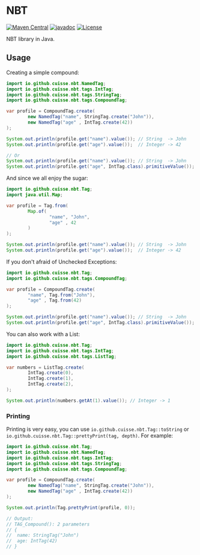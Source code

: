 # NBT 
[![Maven Central](https://img.shields.io/maven-central/v/io.github.cuisse/nbt.svg?label=Maven%20Central)](https://central.sonatype.com/artifact/io.github.cuisse/nbt)
[![javadoc](https://javadoc.io/badge2/io.github.cuisse/nbt/javadoc.svg)](https://javadoc.io/doc/io.github.cuisse/nbt)
[![License](https://img.shields.io/badge/license-MIT-blue.svg)](https://opensource.org/licenses/MIT)

NBT library in Java.

## Usage
Creating a simple compound:
```java
import io.github.cuisse.nbt.NamedTag;
import io.github.cuisse.nbt.tags.IntTag;
import io.github.cuisse.nbt.tags.StringTag;
import io.github.cuisse.nbt.tags.CompoundTag;

var profile = CompoundTag.create(
        new NamedTag("name", StringTag.create("John")),
        new NamedTag("age" , IntTag.create(42))
);

System.out.println(profile.get("name").value()); // String  -> John
System.out.println(profile.get("age").value());  // Integer -> 42

// Or
System.out.println(profile.get("name").value()); // String  -> John
System.out.println(profile.get("age", IntTag.class).primitiveValue()); // int -> 42
```

And since we all enjoy the sugar:
```java
import io.github.cuisse.nbt.Tag;
import java.util.Map;

var profile = Tag.from(
        Map.of(
                "name", "John",
                "age" , 42
        )
);

System.out.println(profile.get("name").value()); // String  -> John
System.out.println(profile.get("age").value());  // Integer -> 42
```

If you don't afraid of Unchecked Exceptions:
```java
import io.github.cuisse.nbt.Tag;
import io.github.cuisse.nbt.tags.CompoundTag;

var profile = CompoundTag.create(
        "name", Tag.from("John"),
        "age" , Tag.from(42)
);

System.out.println(profile.get("name").value()); // String  -> John
System.out.println(profile.get("age", IntTag.class).primitiveValue()); // int -> 42
```

You can also work with a List:
```java
import io.github.cuisse.nbt.Tag;
import io.github.cuisse.nbt.tags.IntTag;
import io.github.cuisse.nbt.tags.ListTag;

var numbers = ListTag.create(
        IntTag.create(0),
        IntTag.create(1),
        IntTag.create(2),
);

System.out.println(numbers.getAt(1).value()); // Integer -> 1
```

### Printing
Printing is very easy, you can use ```io.github.cuisse.nbt.Tag::toString``` or ```io.github.cuisse.nbt.Tag::prettyPrint(tag, depth)```. For example:

```java
import io.github.cuisse.nbt.Tag;
import io.github.cuisse.nbt.NamedTag;
import io.github.cuisse.nbt.tags.IntTag;
import io.github.cuisse.nbt.tags.StringTag;
import io.github.cuisse.nbt.tags.CompoundTag;

var profile = CompoundTag.create(
        new NamedTag("name", StringTag.create("John")),
        new NamedTag("age" , IntTag.create(42))
);

System.out.println(Tag.prettyPrint(profile, 0));

// Output:
// TAG_Compound(): 2 parameters
// {
//  name: StringTag("John")
//  age: IntTag(42)
// }
```